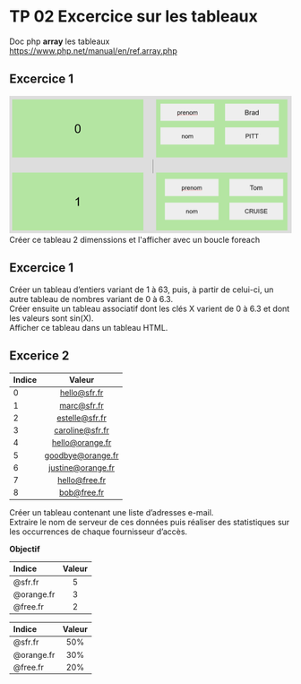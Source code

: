 # TP 02 Excercice sur les tableaux

Doc php **array** les tableaux  
https://www.php.net/manual/en/ref.array.php

## Excercice 1
![tableau](../img/08-tableau.png)
Créer ce tableau 2 dimenssions 
et l'afficher avec un boucle foreach  

## Excercice 1
Créer un tableau d’entiers variant de 1 à 63, puis, à partir de celui-ci, un autre tableau 
de nombres variant de 0 à 6.3.  
Créer ensuite un tableau associatif dont les clés X varient de 0 à 6.3 et dont les valeurs 
sont sin(X).  
Afficher ce tableau dans un tableau HTML.

## Excerice 2

| Indice  | Valeur | 
| :--------------- |:---------------:|
| 0 | hello@sfr.fr |
| 1 | marc@sfr.fr |
| 2 | estelle@sfr.fr |
| 3 | caroline@sfr.fr |
| 4 | hello@orange.fr |
| 5 | goodbye@orange.fr |
| 6 | justine@orange.fr |
| 7 | hello@free.fr |
| 8 | bob@free.fr |

Créer un tableau contenant une liste d’adresses e-mail.  
Extraire le nom de serveur de ces données puis réaliser des statistiques sur les occurrences de chaque fournisseur d’accès. 

**Objectif**

| Indice  | Valeur | 
| :--------------- |:---------------:|
| @sfr.fr | 5 |
| @orange.fr | 3 |
| @free.fr | 2 |


| Indice  | Valeur | 
| :--------------- |:---------------:|
| @sfr.fr | 50% |
| @orange.fr | 30% |
| @free.fr | 20% |





